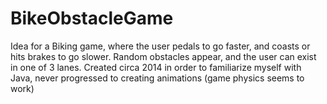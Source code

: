 # BikeObstacleGame

Idea for a Biking game, where the user pedals to go faster, and coasts or hits brakes to go slower. Random obstacles appear, and the user can exist in one of 3 lanes. Created circa 2014 in order to familiarize myself with Java, never progressed to creating animations (game physics seems to work)
